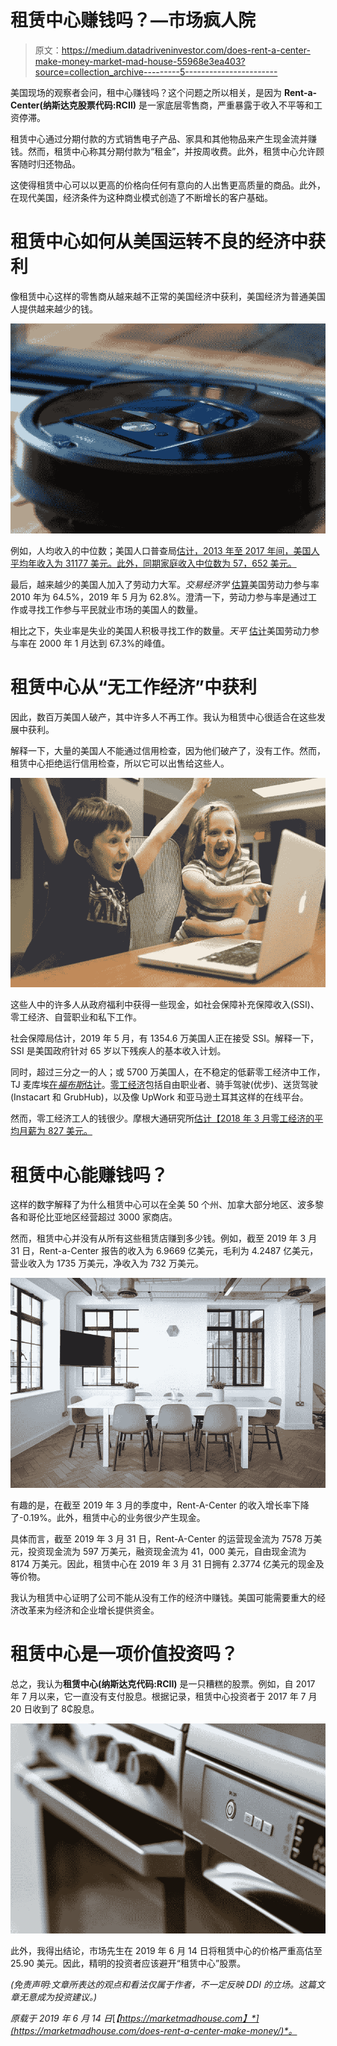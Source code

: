 # 租赁中心赚钱吗？—市场疯人院

> 原文：<https://medium.datadriveninvestor.com/does-rent-a-center-make-money-market-mad-house-55968e3ea403?source=collection_archive---------5----------------------->

美国现场的观察者会问，租中心赚钱吗？这个问题之所以相关，是因为 **Rent-a-Center(纳斯达克股票代码:RCII)** 是一家底层零售商，严重暴露于收入不平等和工资停滞。

租赁中心通过分期付款的方式销售电子产品、家具和其他物品来产生现金流并赚钱。然而，租赁中心称其分期付款为“租金”，并按周收费。此外，租赁中心允许顾客随时归还物品。

这使得租赁中心可以以更高的价格向任何有意向的人出售更高质量的商品。此外，在现代美国，经济条件为这种商业模式创造了不断增长的客户基础。

# 租赁中心如何从美国运转不良的经济中获利

像租赁中心这样的零售商从越来越不正常的美国经济中获利，美国经济为普通美国人提供越来越少的钱。

![](img/e8afbb3a33d2426e1c49ff9b1687f590.png)

例如，人均收入的中位数；美国人口普查局[估计，2013 年至 2017 年间，美国人平均年收入为 31177 美元。此外，同期家庭收入中位数为 57，652 美元。](https://marketmadhouse.com/can-basic-income-save-the-american-dream/)

最后，越来越少的美国人加入了劳动力大军。*交易经济学* [估算](https://tradingeconomics.com/united-states/labor-force-participation-rate)美国劳动力参与率 2010 年为 64.5%，2019 年 5 月为 62.8%。澄清一下，劳动力参与率是通过工作或寻找工作参与平民就业市场的美国人的数量。

相比之下，失业率是失业的美国人积极寻找工作的数量。*天平* [估计](https://www.thebalance.com/labor-force-participation-rate-formula-and-examples-3305805)美国劳动力参与率在 2000 年 1 月达到 67.3%的峰值。

# 租赁中心从“无工作经济”中获利

因此，数百万美国人破产，其中许多人不再工作。我认为租赁中心很适合在这些发展中获利。

解释一下，大量的美国人不能通过信用检查，因为他们破产了，没有工作。然而，租赁中心拒绝运行信用检查，所以它可以出售给这些人。

![](img/98a1b7bfdb9deb6027bbe4ced19e5faa.png)

这些人中的许多人从政府福利中获得一些现金，如社会保障补充保障收入(SSI)、零工经济、自营职业和私下工作。

社会保障局估计，2019 年 5 月，有 1354.6 万美国人正在接受 SSI。解释一下，SSI 是美国政府针对 65 岁以下残疾人的基本收入计划。

同时，超过三分之一的人；或 5700 万美国人，在不稳定的低薪零工经济中工作，TJ 麦库埃[在*福布斯*估计](https://marketmadhouse.com/does-rent-a-center-make-money/#2d9203ef7118)。[零工经济](https://jobble.com/45-eye-popping-stats-about-the-gig-economy/)包括自由职业者、骑手驾驶(优步)、送货驾驶(Instacart 和 GrubHub)，以及像 UpWork 和亚马逊土耳其这样的在线平台。

然而，零工经济工人的钱很少。摩根大通研究所[估计【2018 年 3 月零工经济的平均月薪为 827 美元。](https://www.jpmorganchase.com/corporate/institute/report-ope-2018.htm)

# 租赁中心能赚钱吗？

这样的数字解释了为什么租赁中心可以在全美 50 个州、加拿大部分地区、波多黎各和哥伦比亚地区经营超过 3000 家商店。

然而，租赁中心并没有从所有这些租赁店赚到多少钱。例如，截至 2019 年 3 月 31 日，Rent-a-Center 报告的收入为 6.9669 亿美元，毛利为 4.2487 亿美元，营业收入为 1735 万美元，净收入为 732 万美元。

![](img/ae8c25a4b0cf99211cc98c0e02f25ff7.png)

有趣的是，在截至 2019 年 3 月的季度中，Rent-A-Center 的收入增长率下降了-0.19%。此外，租赁中心的业务很少产生现金。

具体而言，截至 2019 年 3 月 31 日，Rent-A-Center 的运营现金流为 7578 万美元，投资现金流为 597 万美元，融资现金流为 41，000 美元，自由现金流为 8174 万美元。因此，租赁中心在 2019 年 3 月 31 日拥有 2.3774 亿美元的现金及等价物。

我认为租赁中心证明了公司不能从没有工作的经济中赚钱。美国可能需要重大的经济改革来为经济和企业增长提供资金。

# 租赁中心是一项价值投资吗？

总之，我认为**租赁中心(纳斯达克代码:RCII)** 是一只糟糕的股票。例如，自 2017 年 7 月以来，它一直没有支付股息。根据记录，租赁中心投资者于 2017 年 7 月 20 日收到了 8₵股息。

![](img/52512d4aeca9857038503d35bcd8ad11.png)

此外，我得出结论，市场先生在 2019 年 6 月 14 日将租赁中心的价格严重高估至 25.90 美元。因此，精明的投资者应该避开“租赁中心”股票。

*(免责声明:文章所表达的观点和看法仅属于作者，不一定反映 DDI 的立场。这篇文章无意成为投资建议。)*

*原载于 2019 年 6 月 14 日*[*【https://marketmadhouse.com】*](https://marketmadhouse.com/does-rent-a-center-make-money/)*。*